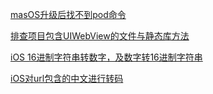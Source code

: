 [masOS升级后找不到pod命令](masOS升级后找不到pod命令)

[排查项目包含UIWebView的文件与静态库方法](排查项目包含UIWebView的文件与静态库方法)

[iOS 16进制字符串转数字，及数字转16进制字符串](iOS_16进制字符串转数字，及数字转16进制字符串)

[iOS对url包含的中文进行转码](iOS对url包含的中文进行转码)